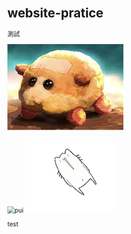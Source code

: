 # website-pratice
測試

![pui](./puipui/puipui.jpg)

![pui](https://www.urad.com.tw/wp-content/uploads/2015/08/giphy.gif)
![karameru](./puipui/200w.gif)

test